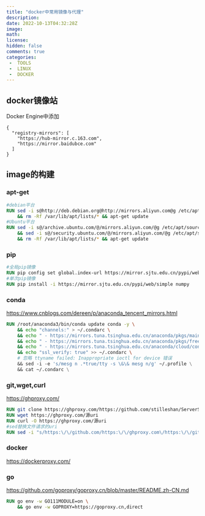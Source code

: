 ```yaml
---
title: "docker中常用镜像与代理"
description: 
date: 2022-10-13T04:32:28Z
image: 
math: 
license: 
hidden: false
comments: true
categories:
 -  TOOLS
 -  LINUX
 -  DOCKER
---
```

## docker镜像站

Docker Engine中添加

```
{
  "registry-mirrors": [
    "https://hub-mirror.c.163.com",
    "https://mirror.baidubce.com"
  ]
}
```

## image的构建

### apt-get

```dockerfile
#debian平台 
RUN sed -i s@http://deb.debian.org@http://mirrors.aliyun.com@g /etc/apt/sources.list \
    && rm -Rf /var/lib/apt/lists/* && apt-get update
#Ubuntu平台
RUN sed -i s@/archive.ubuntu.com/@/mirrors.aliyun.com/@g /etc/apt/sources.list \
	&& sed -i s@/security.ubuntu.com/@/mirrors.aliyun.com/@g /etc/apt/sources.list \
    && rm -Rf /var/lib/apt/lists/* && apt-get update
```

### pip

```dockerfile
#全局pip镜像
RUN pip config set global.index-url https://mirror.sjtu.edu.cn/pypi/web/simple
#单次pip镜像
RUN pip install -i https://mirror.sjtu.edu.cn/pypi/web/simple numpy
```

### conda

https://www.cnblogs.com/dereen/p/anaconda_tencent_mirrors.html

```dockerfile
RUN /root/anaconda3/bin/conda update conda -y \
	&& echo "channels:" > ~/.condarc \
	&& echo " - https://mirrors.tuna.tsinghua.edu.cn/anaconda/pkgs/main/" >> ~/.condarc \
	&& echo " - https://mirrors.tuna.tsinghua.edu.cn/anaconda/pkgs/free/" >> ~/.condarc \
	&& echo " - https://mirrors.tuna.tsinghua.edu.cn/anaconda/cloud/conda-forge/" >> ~/.condarc \
	&& echo "ssl_verify: true" >> ~/.condarc \
	# 忽略 ttyname failed: Inappropriate ioctl for device 错误
	&& sed -i -e 's/mesg n .*true/tty -s \&\& mesg n/g' ~/.profile \
	&& cat ~/.condarc \
```

### git,wget,curl

https://ghproxy.com/

```dockerfile
RUN git clone https://ghproxy.com/https://github.com/stilleshan/ServerStatus
RUN wget https://ghproxy.com/源uri
RUN curl -O https://ghproxy.com/源uri
#sed替换文件请求的uri
RUN sed -i "s/https:\/\/github.com/https:\/\/ghproxy.com\/https:\/\/github.com/1" file
```

### docker

https://dockerproxy.com/

### go

https://github.com/goproxy/goproxy.cn/blob/master/README.zh-CN.md

```dockerfile
RUN go env -w GO111MODULE=on \
	&& go env -w GOPROXY=https://goproxy.cn,direct
```



